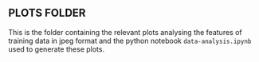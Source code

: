 ## PLOTS FOLDER
This is the folder containing the relevant plots analysing the features of training data in jpeg format and the python notebook ```data-analysis.ipynb``` used to generate these plots.